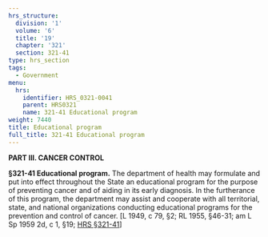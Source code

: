 ```yaml
---
hrs_structure:
  division: '1'
  volume: '6'
  title: '19'
  chapter: '321'
  section: 321-41
type: hrs_section
tags:
  - Government
menu:
  hrs:
    identifier: HRS_0321-0041
    parent: HRS0321
    name: 321-41 Educational program
weight: 7440
title: Educational program
full_title: 321-41 Educational program
---
```

**PART III. CANCER CONTROL**

**§321-41 Educational program.** The department of health may formulate and put into effect throughout the State an educational program for the purpose of preventing cancer and of aiding in its early diagnosis. In the furtherance of this program, the department may assist and cooperate with all territorial, state, and national organizations conducting educational programs for the prevention and control of cancer. [L 1949, c 79, §2; RL 1955, §46-31; am L Sp 1959 2d, c 1, §19; [HRS §321-41](/title-19/chapter-321/section-321-41/)]